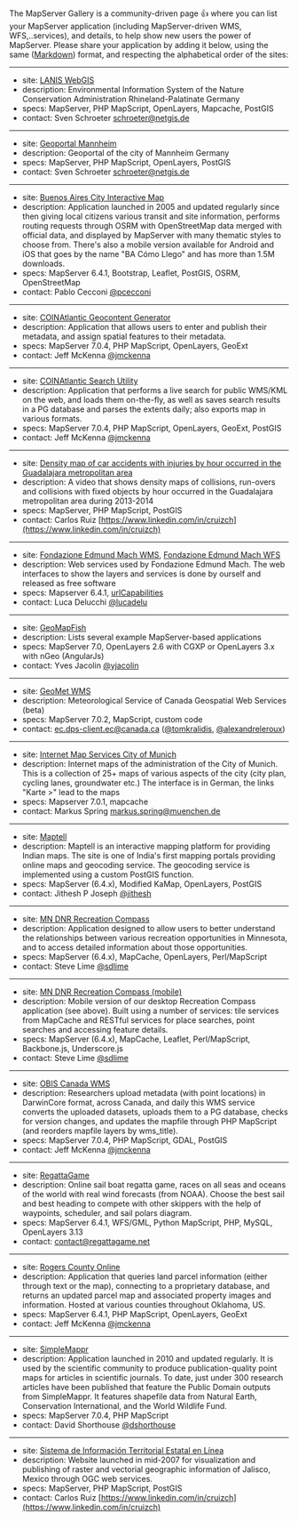 The MapServer Gallery is a community-driven page :+1: where you can list your MapServer application (including MapServer-driven WMS, WFS,..services), and details, to help show new users the power of MapServer.  Please share your application by adding it below, using the same ([Markdown](https://help.github.com/articles/basic-writing-and-formatting-syntax/)) format, and respecting the alphabetical order of the sites:

---- 
   
 * site: [LANIS WebGIS](http://map1.naturschutz.rlp.de/kartendienste_naturschutz/)
 * description: Environmental Information System of the Nature Conservation Administration Rhineland-Palatinate  Germany
 * specs: MapServer, PHP MapScript, OpenLayers, Mapcache, PostGIS
 * contact: Sven Schroeter  <schroeter@netgis.de>

---- 
   
 * site: [Geoportal Mannheim](https://www.gis-mannheim.de/)
 * description: Geoportal of the city of Mannheim Germany
 * specs: MapServer, PHP MapScript, OpenLayers, PostGIS
 * contact: Sven Schroeter  <schroeter@netgis.de>

---- 
 
 * site: [Buenos Aires City Interactive Map](http://mapa.buenosaires.gob.ar/)
 * description: Application launched in 2005 and updated regularly since then giving local citizens various transit and site information, performs routing requests through OSRM with OpenStreetMap data merged with official data, and displayed by MapServer with many thematic styles to choose from. There's also a mobile version available for Android and iOS that goes by the name "BA Cómo Llego" and has more than 1.5M downloads.
 * specs: MapServer 6.4.1, Bootstrap, Leaflet, PostGIS, OSRM, OpenStreetMap
 * contact: Pablo Cecconi [@pcecconi](https://github.com/pcecconi)

----    
 
 * site: [COINAtlantic Geocontent Generator](http://coinatlantic.tools/cgg/)
 * description: Application that allows users to enter and publish their metadata, and assign spatial features to their metadata.
 * specs: MapServer 7.0.4, PHP MapScript, OpenLayers, GeoExt
 * contact: Jeff McKenna [@jmckenna](https://github.com/jmckenna)

----    
 
 * site: [COINAtlantic Search Utility](http://coinatlantic.tools/csu/)
 * description: Application that performs a live search for public WMS/KML on the web, and loads them on-the-fly, as well as saves search results in a PG database and parses the extents daily; also exports map in various formats.
 * specs: MapServer 7.0.4, PHP MapScript, OpenLayers, GeoExt, PostGIS
 * contact: Jeff McKenna [@jmckenna](https://github.com/jmckenna)

----

* site: [Density map of car accidents with injuries by hour occurred in the Guadalajara metropolitan area](https://www.youtube.com/watch?v=DmUrNrUfbVY)
* description: A video that shows density maps of collisions, run-overs and collisions with fixed objects by hour occurred in the Guadalajara metropolitan area during 2013-2014
* specs: MapServer, PHP MapScript, PostGIS
* contact: Carlos Ruiz [https://www.linkedin.com/in/cruizch](https://www.linkedin.com/in/cruizch)

----

* site: [Fondazione Edmund Mach WMS](http://www.geodati.fmach.it/wms_catalogue/), [Fondazione Edmund Mach WFS](http://www.geodati.fmach.it/wfs_catalogue/)
* description: Web services used by Fondazione Edmund Mach. The web interfaces to show the layers and services is done by ourself and released as free software
* specs: Mapserver 6.4.1, [urlCapabilities](https://github.com/lucadelu/urlCapabilities)
* contact: Luca Delucchi [@lucadelu](https://wiki.osgeo.org/wiki/User:Lucadelu)

----
                                                                           
 * site: [GeoMapFish](http://geomapfish.org)
 * description: Lists several example MapServer-based applications
 * specs: MapServer 7.0, OpenLayers 2.6 with CGXP or OpenLayers 3.x with nGeo (AngularJs)
 * contact: Yves Jacolin [@yjacolin](https://github.com/yjacolin)

----    
 
 * site: [GeoMet WMS](http://geo.weather.gc.ca/geomet-beta?service=WMS&version=1.3.0&request=GetCapabilities)
 * description: Meteorological Service of Canada Geospatial Web Services (beta)
 * specs: MapServer 7.0.2, MapScript, custom code
 * contact: ec.dps-client.ec@canada.ca ([@tomkralidis](https://github.com/tomkralidis), [@alexandreleroux](https://github.com/alexandreleroux))

----

* site: [Internet Map Services City of Munich](http://maps.muenchen.de)
* description: Internet maps of the administration of the City of Munich. This is a collection of 25+ maps of various aspects of the city (city plan, cycling lanes, groundwater etc.) The interface is in German, the links "Karte >" lead to the maps
* specs: Mapserver 7.0.1, mapcache
* contact: Markus Spring <markus.spring@muenchen.de>

---- 

 * site: [Maptell](http://www.maptell.com/maps.html)     
 * description: Maptell is an interactive mapping platform for providing Indian maps. The site is one of India's first mapping portals providing online maps and geocoding service. The geocoding service is implemented using a custom PostGIS function.
 * specs: MapServer (6.4.x), Modified KaMap, OpenLayers, PostGIS
 * contact: Jithesh P Joseph [@jithesh](https://github.com/jithesh) 

----

 * site: [MN DNR Recreation Compass](http://www.dnr.state.mn.us/maps/compass.html)     
 * description: Application designed to allow users to better understand the relationships between various recreation opportunities in Minnesota, and to access detailed information about those opportunities.
 * specs: MapServer (6.4.x), MapCache, OpenLayers, Perl/MapScript
 * contact: Steve Lime [@sdlime](https://github.com/sdlime)  
                
----              

 * site: [MN DNR Recreation Compass (mobile)](http://mobile.dnr.state.mn.us/compass)       
 * description: Mobile version of our desktop Recreation Compass application (see above). Built using a number of services: tile services from MapCache and RESTful services for place searches, point searches and accessing feature details. 
 * specs: MapServer (6.4.x), MapCache, Leaflet, Perl/MapScript, Backbone.js, Underscore.js
 * contact: Steve Lime [@sdlime](https://github.com/sdlime)

----    
 
 * site: [OBIS Canada WMS](http://coinatlantic.tools/cgi-bin/iptobiscanada?SERVICE=wms&REQUEST=GetCapabilities&VERSION=1.3.0)
 * description: Researchers upload metadata (with point locations) in DarwinCore format, across Canada, and daily this WMS service converts the uploaded datasets, uploads them to a PG database, checks for version changes, and updates the mapfile through PHP MapScript (and reorders mapfile layers by wms_title).
 * specs: MapServer 7.0.4, PHP MapScript, GDAL, PostGIS
 * contact: Jeff McKenna [@jmckenna](https://github.com/jmckenna)

----    
 
 * site: [RegattaGame](http://www.regattagame.net)
 * description: Online sail boat regatta game, races on all seas and oceans of the world with real wind forecasts (from NOAA). Choose the best sail and best heading to compete with other skippers with the help of waypoints, scheduler, and sail polars diagram.
 * specs: MapServer 6.4.1, WFS/GML, Python MapScript, PHP, MySQL, OpenLayers 3.13 
 * contact: contact@regattagame.net

----    
 
 * site: [Rogers County Online](http://mapview-rogers.com/)
 * description: Application that queries land parcel information (either through text or the map), connecting to a proprietary database, and returns an updated parcel map and associated property images and information.  Hosted at various counties throughout Oklahoma, US.
 * specs: MapServer 6.4.1, PHP MapScript, OpenLayers, GeoExt
 * contact: Jeff McKenna [@jmckenna](https://github.com/jmckenna)

----

 * site: [SimpleMappr](http://www.simplemappr.net/)
 * description: Application launched in 2010 and updated regularly. It is used by the scientific community to produce publication-quality point maps for articles in scientific journals. To date, just under 300 research articles have been published that feature the Public Domain outputs from SimpleMappr. It features shapefile data from Natural Earth, Conservation International, and the World Wildlife Fund.
 * specs: MapServer 7.0.4, PHP MapScript
 * contact: David Shorthouse [@dshorthouse](https://github.com/dshorthouse)

----

 * site: [Sistema de Información Territorial Estatal en Línea](http://sitel.jalisco.gob.mx)
 * description: Website launched in mid-2007 for visualization and publishing of raster and vectorial geographic information of Jalisco, Mexico through OGC web services.
 * specs: MapServer, PHP MapScript, PostGIS
 * contact: Carlos Ruiz [https://www.linkedin.com/in/cruizch](https://www.linkedin.com/in/cruizch)


